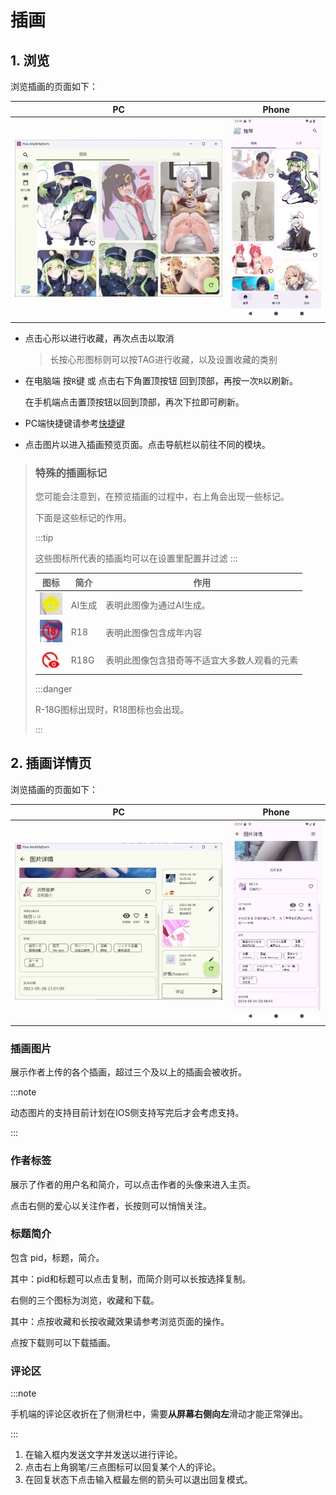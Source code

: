 # 插画

## 1. 浏览

浏览插画的页面如下：

| PC                                                                       | Phone                                                                    |
| ------------------------------------------------------------------------ | ------------------------------------------------------------------------ |
| ![image-20250213134245258](./illusts.assets/image-20250213134245258.png) | ![image-20250213134731972](./illusts.assets/image-20250213134731972.png) |

- 点击心形以进行收藏，再次点击以取消
  
  > 长按心形图标则可以按TAG进行收藏，以及设置收藏的类别

- 在电脑端 按`R`键 或 点击右下角置顶按钮 回到顶部，再按一次`R`以刷新。
  
  在手机端点击置顶按钮以回到顶部，再次下拉即可刷新。

- PC端快捷键请参考[快捷键](main/keyword.md)

- 点击图片以进入插画预览页面。点击导航栏以前往不同的模块。

> ### 特殊的插画标记
> 
> 您可能会注意到，在预览插画的过程中，右上角会出现一些标记。
> 
> 下面是这些标记的作用。
> 
> :::tip
> 
> 这些图标所代表的插画均可以在设置里配置并过滤
> :::
> 
> | 图标                                                                       | 简介   | 作用                     |
> | ------------------------------------------------------------------------ | ---- | ---------------------- |
> | ![image-20250213140045771](./illusts.assets/image-20250213140045771.png) | AI生成 | 表明此图像为通过AI生成。          |
> | ![image-20250213140131111](./illusts.assets/image-20250213140131111.png) | R18  | 表明此图像包含成年内容            |
> | ![image-20250213140202944](./illusts.assets/image-20250213140202944.png) | R18G | 表明此图像包含猎奇等不适宜大多数人观看的元素 |
> 
> :::danger
> 
> R-18G图标出现时，R18图标也会出现。
> 
> :::

## 2. 插画详情页

浏览插画的页面如下：

| PC                                                                       | Phone                                                                    |
| ------------------------------------------------------------------------ | ------------------------------------------------------------------------ |
| ![image-20250213135653883](./illusts.assets/image-20250213135653883.png) | ![image-20250213135750636](./illusts.assets/image-20250213135750636.png) |

### 插画图片

展示作者上传的各个插画，超过三个及以上的插画会被收折。

:::note

动态图片的支持目前计划在IOS侧支持写完后才会考虑支持。

:::

### 作者标签

展示了作者的用户名和简介，可以点击作者的头像来进入主页。

点击右侧的爱心以关注作者，长按则可以悄悄关注。

### 标题简介

包含 pid，标题，简介。

其中：pid和标题可以点击复制，而简介则可以长按选择复制。

右侧的三个图标为浏览，收藏和下载。

其中：点按收藏和长按收藏效果请参考浏览页面的操作。

点按下载则可以下载插画。

### 评论区

:::note

手机端的评论区收折在了侧滑栏中，需要**从屏幕右侧向左**滑动才能正常弹出。

:::

1. 在输入框内发送文字并发送以进行评论。
2. 点击右上角钢笔/三点图标可以回复某个人的评论。
3. 在回复状态下点击输入框最左侧的箭头可以退出回复模式。
